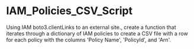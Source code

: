 # IAM_Policies_CSV_Script

Using IAM boto3.clientLinks to an external site., create a function that iterates through a dictionary of IAM policies to create a CSV file with a row for each policy with the columns 'Policy Name', 'PolicyId', and 'Arn'.

